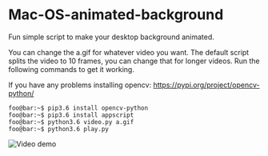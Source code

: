 # Mac-OS-animated-background
Fun simple script to make your desktop background animated.

You can change the a.gif for whatever video you want.
The default script splits the video to 10 frames, you can change that for longer videos.
Run the following commands to get it working.

If you have any problems installing opencv:
https://pypi.org/project/opencv-python/

```console
foo@bar:~$ pip3.6 install opencv-python
foo@bar:~$ pip3.6 install appscript
foo@bar:~$ python3.6 video.py a.gif
foo@bar:~$ python3.6 play.py
```

![Video demo](https://github.com/genericalexacc/Mac-OS-animated-background/blob/master/docs/video.gif)
